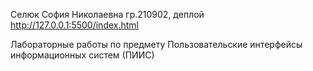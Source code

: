 Селюк София Николаевна гр.210902, деплой http://127.0.0.1:5500/index.html

Лабораторные работы по предмету Пользовательские интерфейсы информационных систем (ПИИС)
